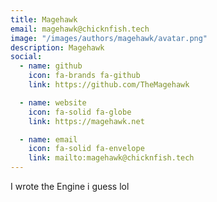 ```yaml
---
title: Magehawk
email: magehawk@chicknfish.tech
image: "/images/authors/magehawk/avatar.png"
description: Magehawk
social:
  - name: github
    icon: fa-brands fa-github
    link: https://github.com/TheMagehawk

  - name: website
    icon: fa-solid fa-globe
    link: https://magehawk.net

  - name: email
    icon: fa-solid fa-envelope
    link: mailto:magehawk@chicknfish.tech
---
```


I wrote the Engine i guess lol
